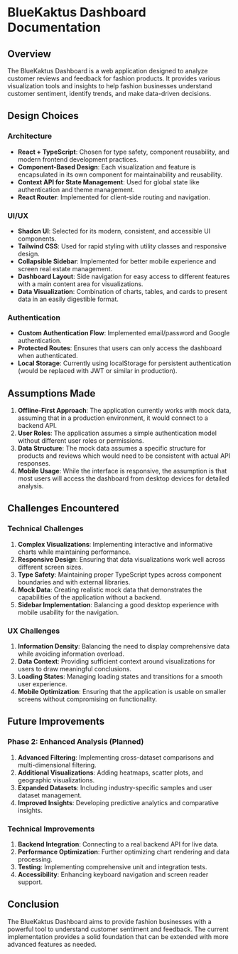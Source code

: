 
# BlueKaktus Dashboard Documentation

## Overview
The BlueKaktus Dashboard is a web application designed to analyze customer reviews and feedback for fashion products. It provides various visualization tools and insights to help fashion businesses understand customer sentiment, identify trends, and make data-driven decisions.

## Design Choices

### Architecture
- **React + TypeScript**: Chosen for type safety, component reusability, and modern frontend development practices.
- **Component-Based Design**: Each visualization and feature is encapsulated in its own component for maintainability and reusability.
- **Context API for State Management**: Used for global state like authentication and theme management.
- **React Router**: Implemented for client-side routing and navigation.

### UI/UX
- **Shadcn UI**: Selected for its modern, consistent, and accessible UI components.
- **Tailwind CSS**: Used for rapid styling with utility classes and responsive design.
- **Collapsible Sidebar**: Implemented for better mobile experience and screen real estate management.
- **Dashboard Layout**: Side navigation for easy access to different features with a main content area for visualizations.
- **Data Visualization**: Combination of charts, tables, and cards to present data in an easily digestible format.

### Authentication
- **Custom Authentication Flow**: Implemented email/password and Google authentication.
- **Protected Routes**: Ensures that users can only access the dashboard when authenticated.
- **Local Storage**: Currently using localStorage for persistent authentication (would be replaced with JWT or similar in production).

## Assumptions Made

1. **Offline-First Approach**: The application currently works with mock data, assuming that in a production environment, it would connect to a backend API.
2. **User Roles**: The application assumes a simple authentication model without different user roles or permissions.
3. **Data Structure**: The mock data assumes a specific structure for products and reviews which would need to be consistent with actual API responses.
4. **Mobile Usage**: While the interface is responsive, the assumption is that most users will access the dashboard from desktop devices for detailed analysis.

## Challenges Encountered

### Technical Challenges
1. **Complex Visualizations**: Implementing interactive and informative charts while maintaining performance.
2. **Responsive Design**: Ensuring that data visualizations work well across different screen sizes.
3. **Type Safety**: Maintaining proper TypeScript types across component boundaries and with external libraries.
4. **Mock Data**: Creating realistic mock data that demonstrates the capabilities of the application without a backend.
5. **Sidebar Implementation**: Balancing a good desktop experience with mobile usability for the navigation.

### UX Challenges
1. **Information Density**: Balancing the need to display comprehensive data while avoiding information overload.
2. **Data Context**: Providing sufficient context around visualizations for users to draw meaningful conclusions.
3. **Loading States**: Managing loading states and transitions for a smooth user experience.
4. **Mobile Optimization**: Ensuring that the application is usable on smaller screens without compromising on functionality.

## Future Improvements

### Phase 2: Enhanced Analysis (Planned)
1. **Advanced Filtering**: Implementing cross-dataset comparisons and multi-dimensional filtering.
2. **Additional Visualizations**: Adding heatmaps, scatter plots, and geographic visualizations.
3. **Expanded Datasets**: Including industry-specific samples and user dataset management.
4. **Improved Insights**: Developing predictive analytics and comparative insights.

### Technical Improvements
1. **Backend Integration**: Connecting to a real backend API for live data.
2. **Performance Optimization**: Further optimizing chart rendering and data processing.
3. **Testing**: Implementing comprehensive unit and integration tests.
4. **Accessibility**: Enhancing keyboard navigation and screen reader support.

## Conclusion
The BlueKaktus Dashboard aims to provide fashion businesses with a powerful tool to understand customer sentiment and feedback. The current implementation provides a solid foundation that can be extended with more advanced features as needed.
